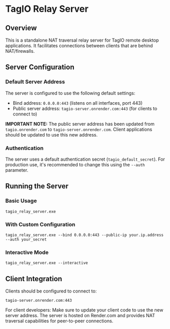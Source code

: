 # TagIO Relay Server

## Overview
This is a standalone NAT traversal relay server for TagIO remote desktop applications. It facilitates connections between clients that are behind NAT/firewalls.

## Server Configuration

### Default Server Address
The server is configured to use the following default settings:
- Bind address: `0.0.0.0:443` (listens on all interfaces, port 443)
- Public server address: `tagio-server.onrender.com:443` (for clients to connect to)

**IMPORTANT NOTE:** The public server address has been updated from `tagio.onrender.com` to `tagio-server.onrender.com`. Client applications should be updated to use this new address.

### Authentication
The server uses a default authentication secret (`tagio_default_secret`). For production use, it's recommended to change this using the `--auth` parameter.

## Running the Server

### Basic Usage
```
tagio_relay_server.exe
```

### With Custom Configuration
```
tagio_relay_server.exe --bind 0.0.0.0:443 --public-ip your.ip.address --auth your_secret
```

### Interactive Mode
```
tagio_relay_server.exe --interactive
```

## Client Integration
Clients should be configured to connect to:
```
tagio-server.onrender.com:443
```

For client developers: Make sure to update your client code to use the new server address. The server is hosted on Render.com and provides NAT traversal capabilities for peer-to-peer connections. 